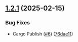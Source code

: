 ## [1.2.1](https://github.com/arpanrec/crustpass/compare/1.2.0...1.2.1) (2025-02-15)


### Bug Fixes

* Cargo Publish ([#6](https://github.com/arpanrec/crustpass/issues/6)) ([76dae11](https://github.com/arpanrec/crustpass/commit/76dae116098d6ddf9e9d7507dd4106037830687a))
